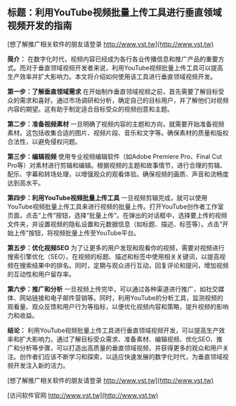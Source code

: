 ## **标题：利用YouTube视频批量上传工具进行垂直领域视频开发的指南**

[想了解推广相关软件的朋友请登录 http://www.vst.tw](http://www.vst.tw)

**简介：**
在数字化时代，视频内容已经成为各行各业传播信息和推广产品的重要方式。而对于垂直领域视频开发者来说，利用YouTube视频批量上传工具可以提高生产效率并扩大影响力。本文将介绍如何使用该工具进行垂直领域视频开发。

**第一步：了解垂直领域需求**
在开始制作垂直领域视频之前，首先需要了解目标受众的需求和喜好。通过市场调研和分析，确定自己的目标用户，并了解他们对视频内容的期望。这有助于制定适合目标受众的视频创意和主题。

**第二步：准备视频素材**
一旦明确了视频内容的主题和方向，就需要开始准备视频素材。这包括收集合适的图片、视频片段、音乐和文字等。确保素材的质量和版权合法性，以避免侵权问题。

**第三步：编辑视频**
使用专业视频编辑软件（如Adobe Premiere Pro、Final Cut Pro等）对素材进行剪辑和编辑。根据视频的主题和故事情节，进行合理的剪辑、配乐、字幕和转场处理，以增强观众的观看体验。确保视频的画质、声音和流畅度达到高水平。

**第四步：利用YouTube视频批量上传工具**
一旦视频剪辑完成，就可以使用YouTube视频批量上传工具来进行视频的批量上传。打开YouTube创作者工作室页面，点击“上传”按钮，选择“批量上传”。在弹出的对话框中，选择要上传的视频文件夹，并设置视频的隐私设置和元数据信息（如标题、描述、标签等）。点击“开始上传”按钮，将视频批量上传至YouTube平台。

**第五步：优化视频SEO**
为了让更多的用户发现和观看你的视频，需要对视频进行搜索引擎优化（SEO）。在视频的标题、描述和标签中使用相关关键词，以提高视频在搜索结果中的排名。同时，定期与观众进行互动，回复评论和提问，增加视频的互动性和用户留存率。

**第六步：推广和分析**
一旦视频上传完毕，可以通过各种渠道进行推广，如社交媒体、网站链接和电子邮件营销等。同时，利用YouTube的分析工具，监测视频的观看量、观众反馈和用户行为等指标，以便优化视频内容和策略，提升视频的影响力和收益。

**结论：**
利用YouTube视频批量上传工具进行垂直领域视频开发，可以提高生产效率和扩大影响力。通过了解目标受众需求、准备素材、编辑视频、优化SEO、推广和分析等步骤，可以打造出高质量的垂直领域视频，并获得更多的观众和用户关注。创作者们应该不断学习和探索，以适应快速发展的数字化时代，为垂直领域视频开发注入新的活力。

[想了解推广相关软件的朋友请登录 http://www.vst.tw](http://www.vst.tw)


[访问软件官网 http://www.vst.tw](http://www.vst.tw)
